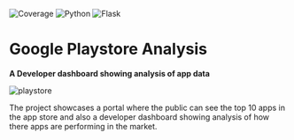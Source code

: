 ![Coverage](https://img.shields.io/badge/Coverage-100%25-success.svg)
![Python](https://img.shields.io/badge/python-3.6-blue.svg)
![Flask](https://img.shields.io/badge/Flask-1.0.1-orange.svg)
# Google Playstore Analysis
**A Developer dashboard showing analysis of app data**

![playstore](https://staticr1.blastingcdn.com/media/photogallery/2017/7/12/660x290/b_1200x528/how-to-manually-download-and-install-google-play-store-neurogadget-neurogadgetnet_1441881.jpg)

The project showcases a portal where the public can see the top 10 apps in the app store and also a developer dashboard showing analysis of how  there apps are performing in the market.

